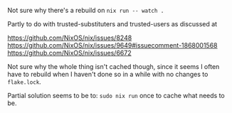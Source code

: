 Not sure why there's a rebuild on `nix run -- watch .`

Partly to do with trusted-substituters and trusted-users as discussed at

https://github.com/NixOS/nix/issues/8248
https://github.com/NixOS/nix/issues/9649#issuecomment-1868001568
https://github.com/NixOS/nix/issues/6672

Not sure why the whole thing isn't cached though, since it seems I
often have to rebuild when I haven't done so in a while with no
changes to `flake.lock`.

Partial solution seems to be to: `sudo nix run` once to cache what needs
to be.
